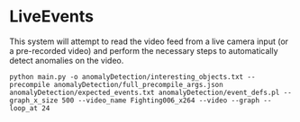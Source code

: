 # LiveEvents

This system will attempt to read the video feed from a live camera input (or a pre-recorded video) and perform the necessary steps to automatically detect anomalies on the video.

``python main.py -o anomalyDetection/interesting_objects.txt --precompile anomalyDetection/full_precompile_args.json anomalyDetection/expected_events.txt anomalyDetection/event_defs.pl --graph_x_size 500 --video_name Fighting006_x264 --video --graph --loop_at 24``
